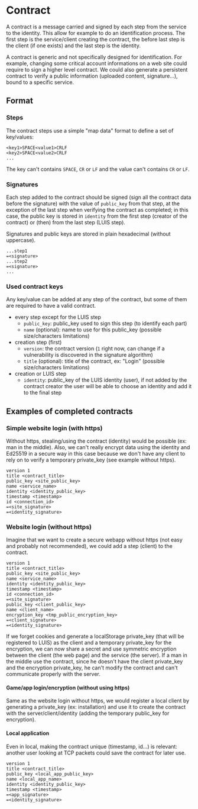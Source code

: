 # Contract

A contract is a message carried and signed by each step from the service to the identity. This allow for example to do an identification process. The first step is the service/client creating the contract, the before last step is the client (if one exists) and the last step is the identity.

A contract is generic and not specifically designed for identification. For example, changing some critical account informations on a web site could require to sign a higher level contract. We could also generate a persistent contract to verify a public information (uploaded content, signature...), bound to a specific service.

## Format

### Steps

The contract steps use a simple "map data" format to define a set of key/values:
```
<key1>SPACE<value1>CRLF
<key2>SPACE<value2>CRLF
...
```

The key can't contains `SPACE`, `CR` or `LF` and the value can't contains `CR` or `LF`.

### Signatures

Each step added to the contract should be signed (sign all the contract data before the signature) with the value of `public_key` from that step, at the exception of the last step when verifying the contract as completed; in this case, the public key is stored in `identity` from the first step (creator of the contract) or (then) from the last step (LUIS step).

Signatures and public keys are stored in plain hexadecimal (without uppercase).

```
...step1
=<signature>
...step2
=<signature>
...
```

### Used contract keys

Any key/value can be added at any step of the contract, but some of them are required to have a valid contract.

* every step except for the LUIS step
  * `public_key`: public_key used to sign this step (to identify each part)
  * `name` (optional): name to use for this public_key (possible size/characters limitations)
* creation step (first)
  * `version`: the contract version (`1` right now, can change if a vulnerability is discovered in the signature algorithm)
  * `title` (optional): title of the contract, ex: "Login" (possible size/characters limitations)
* creation or LUIS step
  * `identity`: public_key of the LUIS identity (user), if not added by the contract creator the user will be able to choose an identity and add it to the final step


## Examples of completed contracts

### Simple website login (with https)

Without https, stealing/using the contract (identity) would be possible (ex: man in the middle).
Also, we can't really encrypt data using the identity and Ed25519 in a secure way in this case because we don't have any client to rely on to verify a temporary private_key (see example without https).

```
version 1
title <contract_title>
public_key <site_public_key>
name <service_name>
identity <identity_public_key>
timestamp <timestamp>
id <connection_id>
=<site_signature>
=<identity_signature>
```

### Website login (without https)

Imagine that we want to create a secure webapp without https (not easy and probably not recommended), we could add a step (client) to the contract.

```
version 1
title <contract_title>
public_key <site_public_key>
name <service_name>
identity <identity_public_key>
timestamp <timestamp>
id <connection_id>
=<site_signature>
public_key <client_public_key>
name <client_name>
encryption_key <tmp_public_encryption_key>
=<client_signature>
=<identity_signature>
```

If we forget cookies and generate a localStorage private_key (that will be registered to LUIS) as the client and a temporary private_key for the encryption, we can now share a secret and use symmetric encryption between the client (the web page) and the service (the server).
If a man in the middle use the contract, since he doesn't have the client private_key and the encryption private_key, he can't modify the contract and can't communicate properly with the server.

#### Game/app login/encryption (without using https)

Same as the website login without https, we would register a local client by generating a private_key (ex: installation) and use it to create the contract with the server/client/identity (adding the temporary public_key for encryption).

#### Local application

Even in local, making the contract unique (timestamp, id...) is relevant: another user looking at TCP packets could save the contract for later use.

```
version 1
title <contract_title>
public_key <local_app_public_key>
name <local_app_name>
identity <identity_public_key>
timestamp <timestamp>
=<app_signature>
=<identity_signature>
```


